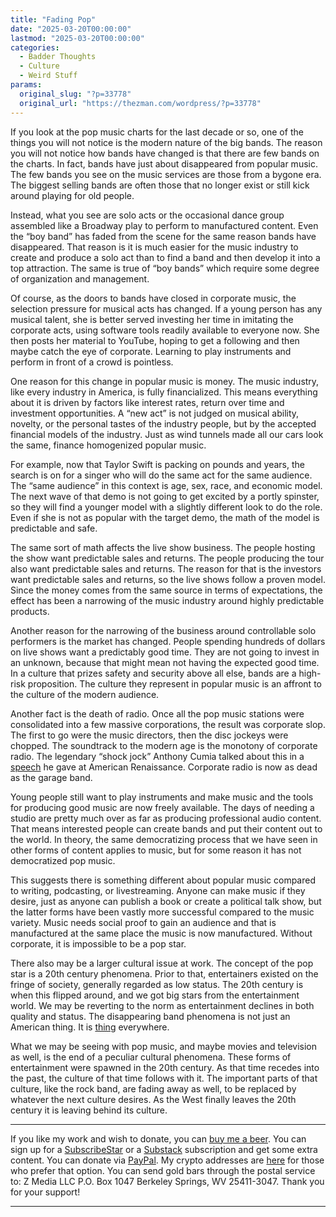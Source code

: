 ```yaml
---
title: "Fading Pop"
date: "2025-03-20T00:00:00"
lastmod: "2025-03-20T00:00:00"
categories:
  - Badder Thoughts
  - Culture
  - Weird Stuff
params:
  original_slug: "?p=33778"
  original_url: "https://thezman.com/wordpress/?p=33778"
---
```


If you look at the pop music charts for the last decade or so, one of
the things you will not notice is the modern nature of the big bands.
The reason you will not notice how bands have changed is that there are
few bands on the charts. In fact, bands have just about disappeared from
popular music. The few bands you see on the music services are those
from a bygone era. The biggest selling bands are often those that no
longer exist or still kick around playing for old people.

Instead, what you see are solo acts or the occasional dance group
assembled like a Broadway play to perform to manufactured content. Even
the “boy band” has faded from the scene for the same reason bands have
disappeared. That reason is it is much easier for the music industry to
create and produce a solo act than to find a band and then develop it
into a top attraction. The same is true of “boy bands” which require
some degree of organization and management.

Of course, as the doors to bands have closed in corporate music, the
selection pressure for musical acts has changed. If a young person has
any musical talent, she is better served investing her time in imitating
the corporate acts, using software tools readily available to everyone
now. She then posts her material to YouTube, hoping to get a following
and then maybe catch the eye of corporate. Learning to play instruments
and perform in front of a crowd is pointless.

One reason for this change in popular music is money. The music
industry, like every industry in America, is fully financialized. This
means everything about it is driven by factors like interest rates,
return over time and investment opportunities. A “new act” is not judged
on musical ability, novelty, or the personal tastes of the industry
people, but by the accepted financial models of the industry. Just as
wind tunnels made all our cars look the same, finance homogenized
popular music.

For example, now that Taylor Swift is packing on pounds and years, the
search is on for a singer who will do the same act for the same
audience. The “same audience” in this context is age, sex, race, and
economic model. The next wave of that demo is not going to get excited
by a portly spinster, so they will find a younger model with a slightly
different look to do the role. Even if she is not as popular with the
target demo, the math of the model is predictable and safe.

The same sort of math affects the live show business. The people hosting
the show want predictable sales and returns. The people producing the
tour also want predictable sales and returns. The reason for that is the
investors want predictable sales and returns, so the live shows follow a
proven model. Since the money comes from the same source in terms of
expectations, the effect has been a narrowing of the music industry
around highly predictable products.

Another reason for the narrowing of the business around controllable
solo performers is the market has changed. People spending hundreds of
dollars on live shows want a predictably good time. They are not going
to invest in an unknown, because that might mean not having the expected
good time. In a culture that prizes safety and security above all else,
bands are a high-risk proposition. The culture they represent in popular
music is an affront to the culture of the modern audience.

Another fact is the death of radio. Once all the pop music stations were
consolidated into a few massive corporations, the result was corporate
slop. The first to go were the music directors, then the disc jockeys
were chopped. The soundtrack to the modern age is the monotony of
corporate radio. The legendary “shock jock” Anthony Cumia talked about
this in a <a
href="https://rumble.com/v5ts7ew-anthony-cumia-surviving-as-a-racist-in-broadcasting.-2024.html"
rel="noopener" target="_blank">speech</a> he gave at American
Renaissance. Corporate radio is now as dead as the garage band.

Young people still want to play instruments and make music and the tools
for producing good music are now freely available. The days of needing a
studio are pretty much over as far as producing professional audio
content. That means interested people can create bands and put their
content out to the world. In theory, the same democratizing process that
we have seen in other forms of content applies to music, but for some
reason it has not democratized pop music.

This suggests there is something different about popular music compared
to writing, podcasting, or livestreaming. Anyone can make music if they
desire, just as anyone can publish a book or create a political talk
show, but the latter forms have been vastly more successful compared to
the music variety. Music needs social proof to gain an audience and that
is manufactured at the same place the music is now manufactured. Without
corporate, it is impossible to be a pop star.

There also may be a larger cultural issue at work. The concept of the
pop star is a 20th century phenomena. Prior to that, entertainers
existed on the fringe of society, generally regarded as low status. The
20th century is when this flipped around, and we got big stars from the
entertainment world. We may be reverting to the norm as entertainment
declines in both quality and status. The disappearing band phenomena is
not just an American thing. It is
<a href="https://www.youtube.com/watch?v=h_DjmtR0Xls" rel="noopener"
target="_blank">thing</a> everywhere.

What we may be seeing with pop music, and maybe movies and television as
well, is the end of a peculiar cultural phenomena. These forms of
entertainment were spawned in the 20th century. As that time recedes
into the past, the culture of that time follows with it. The important
parts of that culture, like the rock band, are fading away as well, to
be replaced by whatever the next culture desires. As the West finally
leaves the 20th century it is leaving behind its culture.

------------------------------------------------------------------------

If you like my work and wish to donate, you can
<a href="https://www.buymeacoffee.com/mujolulu" rel="noopener"
target="_blank">buy me a beer</a>. You can sign up for a
<a href="https://www.subscribestar.com/the-z-blog" rel="noopener"
target="_blank">SubscribeStar</a> or a
<a href="https://thedissident.substack.com/" rel="noopener"
target="_blank">Substack</a> subscription and get some extra content.
You can donate via <a
href="https://www.paypal.com/donate/?cmd=_s-xclick&amp;hosted_button_id=UDAS2Q8JYA6CN&amp;source=url"
rel="noopener" target="_blank">PayPal</a>. My crypto addresses are
<a href="https://thezman.com/wordpress/?page_id=22713" rel="noopener"
target="_blank">here</a> for those who prefer that option. You can send
gold bars through the postal service to: Z Media LLC P.O. Box 1047
Berkeley Springs, WV 25411-3047. Thank you for your support!

------------------------------------------------------------------------
